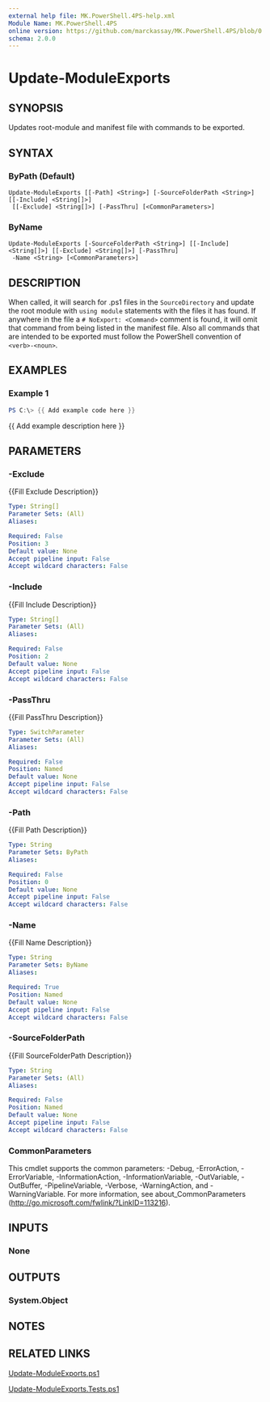 ```yaml
---
external help file: MK.PowerShell.4PS-help.xml
Module Name: MK.PowerShell.4PS
online version: https://github.com/marckassay/MK.PowerShell.4PS/blob/0.0.1/docs/Update-ModuleExports.md
schema: 2.0.0
---
```


# Update-ModuleExports

## SYNOPSIS
Updates root-module and manifest file with commands to be exported.

## SYNTAX

### ByPath (Default)
```
Update-ModuleExports [[-Path] <String>] [-SourceFolderPath <String>] [[-Include] <String[]>]
 [[-Exclude] <String[]>] [-PassThru] [<CommonParameters>]
```

### ByName
```
Update-ModuleExports [-SourceFolderPath <String>] [[-Include] <String[]>] [[-Exclude] <String[]>] [-PassThru]
 -Name <String> [<CommonParameters>]
```

## DESCRIPTION
When called, it will search for .ps1 files in the `SourceDirectory` and update the root module with `using module` statements with the files it has found. If anywhere in the file a `# NoExport: <Command>` comment is found, it will omit that command from being listed in the manifest file. Also all commands that are intended to be exported must follow the PowerShell convention of `<verb>-<noun>`.

## EXAMPLES

### Example 1
```powershell
PS C:\> {{ Add example code here }}
```

{{ Add example description here }}

## PARAMETERS

### -Exclude
{{Fill Exclude Description}}

```yaml
Type: String[]
Parameter Sets: (All)
Aliases:

Required: False
Position: 3
Default value: None
Accept pipeline input: False
Accept wildcard characters: False
```

### -Include
{{Fill Include Description}}

```yaml
Type: String[]
Parameter Sets: (All)
Aliases:

Required: False
Position: 2
Default value: None
Accept pipeline input: False
Accept wildcard characters: False
```

### -PassThru
{{Fill PassThru Description}}

```yaml
Type: SwitchParameter
Parameter Sets: (All)
Aliases:

Required: False
Position: Named
Default value: None
Accept pipeline input: False
Accept wildcard characters: False
```

### -Path
{{Fill Path Description}}

```yaml
Type: String
Parameter Sets: ByPath
Aliases:

Required: False
Position: 0
Default value: None
Accept pipeline input: False
Accept wildcard characters: False
```

### -Name
{{Fill Name Description}}

```yaml
Type: String
Parameter Sets: ByName
Aliases:

Required: True
Position: Named
Default value: None
Accept pipeline input: False
Accept wildcard characters: False
```

### -SourceFolderPath
{{Fill SourceFolderPath Description}}

```yaml
Type: String
Parameter Sets: (All)
Aliases:

Required: False
Position: Named
Default value: None
Accept pipeline input: False
Accept wildcard characters: False
```

### CommonParameters
This cmdlet supports the common parameters: -Debug, -ErrorAction, -ErrorVariable, -InformationAction, -InformationVariable, -OutVariable, -OutBuffer, -PipelineVariable, -Verbose, -WarningAction, and -WarningVariable. For more information, see about_CommonParameters (http://go.microsoft.com/fwlink/?LinkID=113216).

## INPUTS

### None

## OUTPUTS

### System.Object

## NOTES

## RELATED LINKS

[Update-ModuleExports.ps1](https://github.com/marckassay/MK.PowerShell.4PS/blob/0.0.1/src/module/Update-ModuleExports.ps1)

[Update-ModuleExports.Tests.ps1](https://github.com/marckassay/MK.PowerShell.4PS/blob/0.0.1/test/module/Update-ModuleExports.Tests.ps1)
